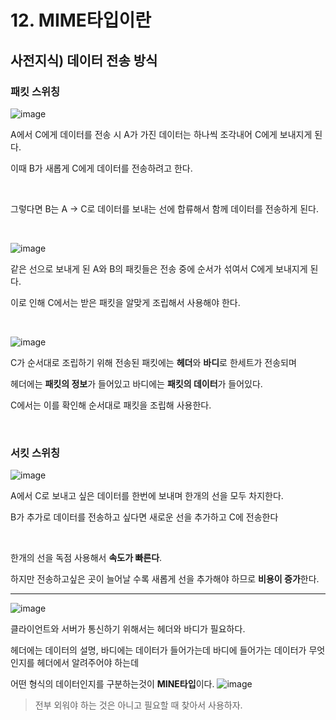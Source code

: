 # 12. MIME타입이란

## 사전지식) 데이터 전송 방식

### 패킷 스위칭

![image](https://user-images.githubusercontent.com/60961649/138754231-9e94a53c-9826-4385-bb4b-90cacc955aa6.png)

A에서 C에게 데이터를 전송 시 A가 가진 데이터는 하나씩 조각내어 C에게 보내지게 된다.

이때 B가 새롭게 C에게 데이터를 전송하려고 한다.

<br/>

그렇다면 B는 A -> C로 데이터를 보내는 선에 합류해서 함께 데이터를 전송하게 된다.

<br/>

![image](https://user-images.githubusercontent.com/60961649/138754415-b9560a38-8d2f-4a5e-8a60-88ee6a336391.png)

같은 선으로 보내게 된 A와 B의 패킷들은 전송 중에 순서가 섞여서 C에게 보내지게 된다.

이로 인해 C에서는 받은 패킷을 알맞게 조립해서 사용해야 한다.

<br/>

![image](https://user-images.githubusercontent.com/60961649/138754571-e64919da-fddb-4bbe-9485-2dfd7721d18c.png)

C가 순서대로 조립하기 위해 전송된 패킷에는 **헤더**와 **바디**로 한세트가 전송되며

헤더에는 **패킷의 정보**가 들어있고 바디에는 **패킷의 데이터**가 들어있다.

C에서는 이를 확인해 순서대로 패킷을 조립해 사용한다.

<br/>

### 서킷 스위칭

![image](https://user-images.githubusercontent.com/60961649/138756083-e6002771-fdd6-473e-9245-81373dda2fc7.png)

A에서 C로 보내고 싶은 데이터를 한번에 보내며 한개의 선을 모두 차지한다.

B가 추가로 데이터를 전송하고 싶다면 새로운 선을 추가하고 C에 전송한다

<br/>

한개의 선을 독점 사용해서 **속도가 빠른다**.

하지만 전송하고싶은 곳이 늘어날 수록 새롭게 선을 추가해야 하므로 **비용이 증가**한다.

---

![image](https://user-images.githubusercontent.com/60961649/138752554-d8363ae8-8acd-4a4e-83fe-9c78cf9d9843.png)

클라이언트와 서버가 통신하기 위해서는 헤더와 바디가 필요하다.

헤더에는 데이터의 설명, 바디에는 데이터가 들어가는데
바디에 들어가는 데이터가 무엇인지를 헤더에서 알려주어야 하는데

어떤 형식의 데이터인지를 구분하는것이 **MINE타입**이다.
![image](https://user-images.githubusercontent.com/60961649/138757341-12881090-7d2e-4930-9bce-1c5ede620281.png)

> 전부 외워야 하는 것은 아니고 필요할 때 찾아서 사용하자.
